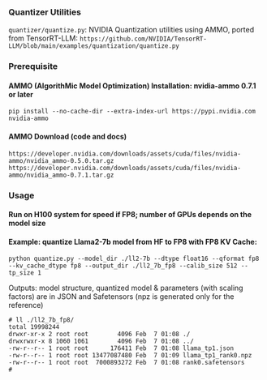 ### Quantizer Utilities
`quantizer/quantize.py`: NVIDIA Quantization utilities using AMMO, ported from TensorRT-LLM:
`https://github.com/NVIDIA/TensorRT-LLM/blob/main/examples/quantization/quantize.py`

### Prerequisite

#### AMMO (AlgorithMic Model Optimization) Installation: nvidia-ammo 0.7.1 or later
`pip install --no-cache-dir --extra-index-url https://pypi.nvidia.com nvidia-ammo` 

#### AMMO Download (code and docs)
`https://developer.nvidia.com/downloads/assets/cuda/files/nvidia-ammo/nvidia_ammo-0.5.0.tar.gz`
`https://developer.nvidia.com/downloads/assets/cuda/files/nvidia-ammo/nvidia_ammo-0.7.1.tar.gz`

### Usage

#### Run on H100 system for speed if FP8; number of GPUs depends on the model size

#### Example: quantize Llama2-7b model from HF to FP8 with FP8 KV Cache:
`python quantize.py --model_dir ./ll2-7b --dtype float16 --qformat fp8 --kv_cache_dtype fp8 --output_dir ./ll2_7b_fp8 --calib_size 512 --tp_size 1`

Outputs: model structure, quantized model & parameters (with scaling factors) are in JSON and Safetensors (npz is generated only for the reference)
```
# ll ./ll2_7b_fp8/
total 19998244
drwxr-xr-x 2 root root        4096 Feb  7 01:08 ./
drwxrwxr-x 8 1060 1061        4096 Feb  7 01:08 ../
-rw-r--r-- 1 root root      176411 Feb  7 01:08 llama_tp1.json
-rw-r--r-- 1 root root 13477087480 Feb  7 01:09 llama_tp1_rank0.npz
-rw-r--r-- 1 root root  7000893272 Feb  7 01:08 rank0.safetensors
#
```

